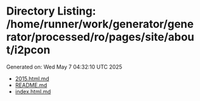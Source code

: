 # Directory Listing: /home/runner/work/generator/generator/processed/ro/pages/site/about/i2pcon
Generated on: Wed May  7 04:32:10 UTC 2025

- [2015.html.md](2015.html.md)
- [README.md](README.md)
- [index.html.md](index.html.md)
